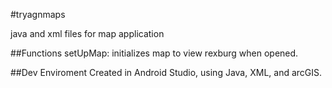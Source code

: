 #tryagnmaps

java and xml files for map application

##Functions setUpMap: initializes map to view rexburg when opened.

##Dev Enviroment Created in Android Studio, using Java, XML, and arcGIS.